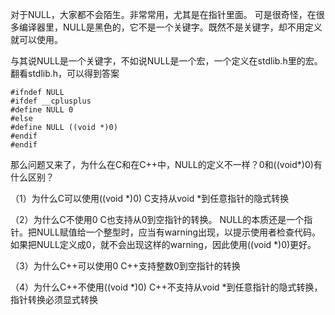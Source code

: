 对于NULL，大家都不会陌生。非常常用，尤其是在指针里面。
可是很奇怪，在很多编译器里，NULL是黑色的，它不是一个关键字。既然不是关键字，却不用定义就可以使用。

与其说NULL是一个关键字，不如说NULL是一个宏，一个定义在stdlib.h里的宏。
翻看stdlib.h，可以得到答案

```
#ifndef NULL
#ifdef __cplusplus
#define NULL 0
#else
#define NULL ((void *)0)
#endif
#endif
```

那么问题又来了，为什么在C和在C++中，NULL的定义不一样？0和((void*)0)有什么区别？

（1）为什么C可以使用((void *)0)
C支持从void *到任意指针的隐式转换

（2）为什么C不使用0
C也支持从0到空指针的转换。
NULL的本质还是一个指针。把NULL赋值给一个整型时，应当有warning出现，以提示使用者检查代码。
如果把NULL定义成0，就不会出现这样的warning，因此使用((void *)0)更好。

（3）为什么C++可以使用0
C++支持整数0到空指针的转换

（4）为什么C++不使用((void *)0)
C++不支持从void *到任意指针的隐式转换，指针转换必须显式转换